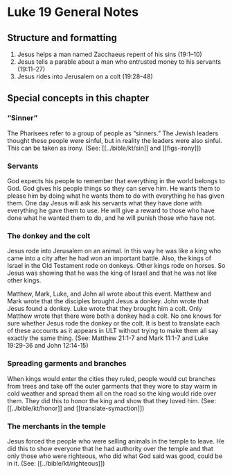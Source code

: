 # Luke 19 General Notes

## Structure and formatting

1. Jesus helps a man named Zacchaeus repent of his sins (19:1–10)
2. Jesus tells a parable about a man who entrusted money to his servants (19:11–27)
3. Jesus rides into Jerusalem on a colt (19:28–48)

## Special concepts in this chapter

### “Sinner”
The Pharisees refer to a group of people as “sinners.” The Jewish leaders thought these people were sinful, but in reality the leaders were also sinful. This can be taken as irony. (See: [[../bible/kt/sin]] and [[figs-irony]])

### Servants

God expects his people to remember that everything in the world belongs to God. God gives his people things so they can serve him. He wants them to please him by doing what he wants them to do with everything he has given them. One day Jesus will ask his servants what they have done with everything he gave them to use. He will give a reward to those who have done what he wanted them to do, and he will punish those who have not.

### The donkey and the colt

Jesus rode into Jerusalem on an animal. In this way he was like a king who came into a city after he had won an important battle. Also, the kings of Israel in the Old Testament rode on donkeys. Other kings rode on horses. So Jesus was showing that he was the king of Israel and that he was not like other kings.

Matthew, Mark, Luke, and John all wrote about this event. Matthew and Mark wrote that the disciples brought Jesus a donkey. John wrote that Jesus found a donkey. Luke wrote that they brought him a colt. Only Matthew wrote that there were both a donkey had a colt. No one knows for sure whether Jesus rode the donkey or the colt. It is best to translate each of these accounts as it appears in ULT without trying to make them all say exactly the same thing. (See: Matthew 21:1-7 and Mark 11:1-7 and Luke 19:29-36 and John 12:14-15)

### Spreading garments and branches

When kings would enter the cities they ruled, people would cut branches from trees and take off the outer garments that they wore to stay warm in cold weather and spread them all on the road so the king would ride over them. They did this to honor the king and show that they loved him. (See: [[../bible/kt/honor]] and [[translate-symaction]])

### The merchants in the temple

Jesus forced the people who were selling animals in the temple to leave. He did this to show everyone that he had authority over the temple and that only those who were righteous, who did what God said was good, could be in it. (See: [[../bible/kt/righteous]])